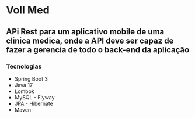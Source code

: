 # Voll Med
##  APi Rest para um aplicativo mobile de uma clinica medica, onde a API deve ser capaz de fazer a gerencia de todo o back-end da aplicação 


### Tecnologias

- Spring Boot 3
- Java 17
- Lombok
- MySQL - Flyway
- JPA - Hibernate
- Maven
